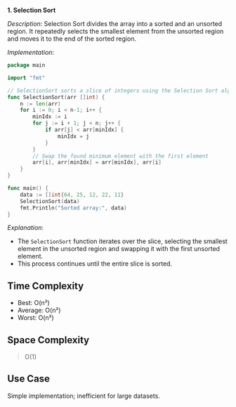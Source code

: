 **1. Selection Sort**

_Description_: Selection Sort divides the array into a sorted and an unsorted region. It repeatedly selects the smallest element from the unsorted region and moves it to the end of the sorted region.

_Implementation_:

```go
package main

import "fmt"

// SelectionSort sorts a slice of integers using the Selection Sort algorithm.
func SelectionSort(arr []int) {
	n := len(arr)
	for i := 0; i < n-1; i++ {
		minIdx := i
		for j := i + 1; j < n; j++ {
			if arr[j] < arr[minIdx] {
				minIdx = j
			}
		}
		// Swap the found minimum element with the first element
		arr[i], arr[minIdx] = arr[minIdx], arr[i]
	}
}

func main() {
	data := []int{64, 25, 12, 22, 11}
	SelectionSort(data)
	fmt.Println("Sorted array:", data)
}
```

_Explanation_:

- The `SelectionSort` function iterates over the slice, selecting the smallest element in the unsorted region and swapping it with the first unsorted element.
- This process continues until the entire slice is sorted.

## Time Complexity

- Best: O(n²)​
- Average: O(n²)​
- Worst: O(n²)​

## Space Complexity

> O(1)​

## Use Case

Simple implementation; inefficient for large datasets.
